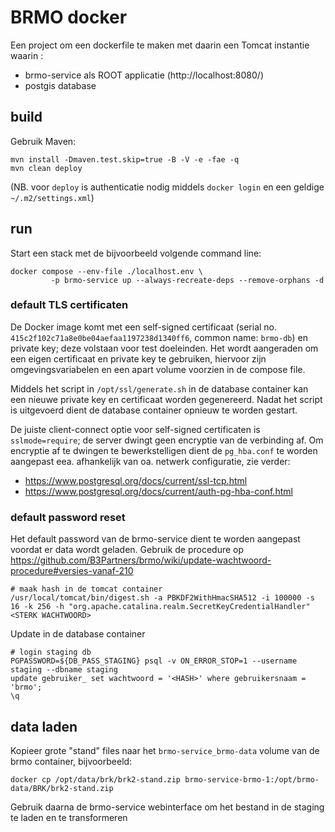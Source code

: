 # BRMO docker

Een project om een dockerfile te maken met daarin een Tomcat instantie waarin :

- brmo-service als ROOT applicatie (http://localhost:8080/)
- postgis database

## build

Gebruik Maven:

```
mvn install -Dmaven.test.skip=true -B -V -e -fae -q
mvn clean deploy
```

(NB. voor `deploy` is authenticatie nodig middels `docker login` en een geldige `~/.m2/settings.xml`)

## run

Start een stack met de bijvoorbeeld volgende command line:

```shell
docker compose --env-file ./localhost.env \
         -p brmo-service up --always-recreate-deps --remove-orphans -d
```

### default TLS certificaten

De Docker image komt met een self-signed certificaat (serial no. `415c2f102c71a8e0be04aefaa1197238d1340ff6`,
common name: `brmo-db`) en private key; deze volstaan voor test doeleinden.
Het wordt aangeraden om een eigen certificaat en private key te gebruiken, hiervoor zijn omgevingsvariabelen en een
apart volume voorzien in de compose file.

Middels het script in `/opt/ssl/generate.sh` in de database container kan een nieuwe private key en certificaat worden
gegenereerd. Nadat het script is uitgevoerd dient de database container opnieuw te worden gestart.

De juiste client-connect optie voor self-signed certificaten is `sslmode=require`; de server dwingt geen encryptie
van de verbinding af. Om encryptie af te dwingen te bewerkstelligen dient de `pg_hba.conf` te worden aangepast eea.
afhankelijk van oa. netwerk configuratie, zie verder:

- https://www.postgresql.org/docs/current/ssl-tcp.html
- https://www.postgresql.org/docs/current/auth-pg-hba-conf.html

### default password reset

Het default password van de brmo-service dient te worden aangepast voordat er data wordt geladen.
Gebruik de procedure op https://github.com/B3Partners/brmo/wiki/update-wachtwoord-procedure#versies-vanaf-210

```shell
# maak hash in de tomcat container
/usr/local/tomcat/bin/digest.sh -a PBKDF2WithHmacSHA512 -i 100000 -s 16 -k 256 -h "org.apache.catalina.realm.SecretKeyCredentialHandler" <STERK WACHTWOORD>
```

Update in de database container

```shell
# login staging db
PGPASSWORD=${DB_PASS_STAGING} psql -v ON_ERROR_STOP=1 --username staging --dbname staging
update gebruiker_ set wachtwoord = '<HASH>' where gebruikersnaam = 'brmo';
\q
```

## data laden

Kopieer grote "stand" files naar het `brmo-service_brmo-data` volume van de brmo container, bijvoorbeeld:

```shell
docker cp /opt/data/brk/brk2-stand.zip brmo-service-brmo-1:/opt/brmo-data/BRK/brk2-stand.zip
``` 

Gebruik daarna de brmo-service webinterface om het bestand in de staging te laden en te transformeren